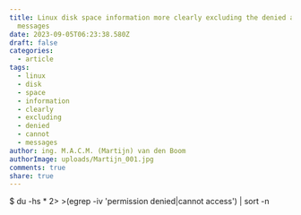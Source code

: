 ```yaml
---
title: Linux disk space information more clearly excluding the denied and cannot
  messages
date: 2023-09-05T06:23:38.580Z
draft: false
categories:
  - article
tags:
  - linux
  - disk
  - space
  - information
  - clearly
  - excluding
  - denied
  - cannot
  - messages
author: ing. M.A.C.M. (Martijn) van den Boom
authorImage: uploads/Martijn_001.jpg
comments: true
share: true
---
```

$ du -hs * 2> >(egrep -iv 'permission denied|cannot access') | sort -n